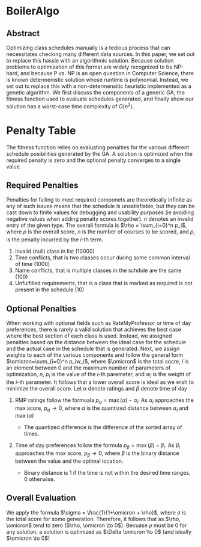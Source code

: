 # BoilerAlgo

## Abstract
Optimizing class schedules manually is a tedious process that can necessitates checking many different data sources. In this paper, we set out to replace this hassle with an algorithmic solution. Because solution problems to optimization of this format are widely recognized to be NP-hard, and because P vs. NP is an open question in Computer Science, there is known determenistic solution whose runtime is polynomial. Instead, we set out to replace this with a non-determensitic heuristic implemented as a genetic algorithm. We first discuss the components of a generic GA, the fitness function used to evaluate schedules generated, and finally show our solution has a worst-case time complexity of $O(n^2)$.

# Penalty Table 

The fitness function relies on evaluating penalties for the various different schedule posibilities generated by the GA. A solution is optimized when the required penalty is zero and the optional penalty converges to a single value. 

## Required Penalties
Penalties for failing to meet required componets are theoretically infinite as any of such issues means that the schedule is unsatisfiable, but they can be cast down to finite values for debugging and usability purposes (ie avoiding negative values when adding penalty scores together). $n$ denotes an invalid entry of the given type. The overall formula is $\rho = \sum_{i=0}^n p_i$, where $\rho$ is the overall score, $n$ is the number of courses to be scored, and $p_i$ is the penalty incurred by the $i$-th term. 

1. Invalid (null) class in list ($10000$)
2. Time conflicts, that is two classes occur during some common interval of time ($1000$)
3. Name conflicts, that is multiple classes in the schdule are the same ($100$)
4. Unfulfilled requirements, that is a class that is marked as required is not present in the schedule ($10$)

## Optional Penalties
When working with optional fields such as RateMyProfessor or time of day preferences, there is rarely a valid solution that achieves the best case where the best section of each class is used. Instead, we assigned penalties based on the distance between the ideal case for the schedule and the actual case in the schedule that is generated. Next, we assign weights to each of the various components and follow the general form $\omicron=\sum_{i=0}^n p_iw_i$, where $\omicron$ is the total socre, $i$ is an element between 0 and the maximum number of parameters of optimization, $n$, $p_i$ is the value of the $i$-th paremeter, and $w_i$ is the weight of the $i$-th parameter. It follows that a lower overall score is ideal as we wish to minimize the overall score. Let $\alpha$ denote ratings and $\beta$ denote time of day

1. RMP ratings follow the formuala $p_\alpha = \max(\alpha) - \alpha_i$. As $\alpha_i$ approaches the max score, $p_\alpha \to 0$, where $\alpha$ is the quantized distance between $\alpha_i$ and $\max(\alpha)$

    * The quantized difference is the difference of the sorted array of times.  

2. Time of day preferences follow the formula $p_\beta = \max(\beta) - \beta_i$. As $\beta_i$ approaches the max score, $p_\beta \to 0$, where $\beta$ is the binary distance between the value and the optimal location. 

    * Binary distance is 1 if the time is not within the desired time ranges, 0 otherwise. 


## Overall Evaluation
We apply the formula $\sigma = \frac{1}{1+\omicron + \rho}$, where $\sigma$ is the total score for some generation. Therefore, it follows that as $\rho, \omicron$ tend to zero ($\rho, \omicron \to 0$). Becuase $\rho$ must be $0$ for any solution, a solution is optimized as $\Delta \omicron \to 0$ (and ideally $\omicron \to 0$) 